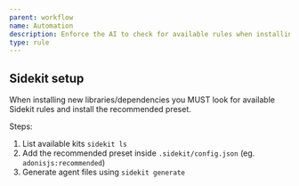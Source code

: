 ```yaml
---
parent: workflow
name: Automation
description: Enforce the AI to check for available rules when installing new dependencies.
type: rule
---
```


## Sidekit setup

When installing new libraries/dependencies you MUST look for available Sidekit rules and install the recommended preset.

Steps:

1. List available kits `sidekit ls`
2. Add the recommended preset inside `.sidekit/config.json` (eg. `adonisjs:recommended`)
3. Generate agent files using `sidekit generate`
